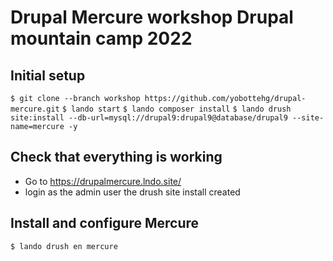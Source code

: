 # Drupal Mercure workshop Drupal mountain camp 2022

## Initial setup

`$ git clone --branch workshop https://github.com/yobottehg/drupal-mercure.git`
`$ lando start`
`$ lando composer install`
`$ lando drush site:install --db-url=mysql://drupal9:drupal9@database/drupal9 --site-name=mercure -y`

## Check that everything is working

- Go to https://drupalmercure.lndo.site/
- login as the admin user the drush site install created

## Install and configure Mercure

`$ lando drush en mercure`
